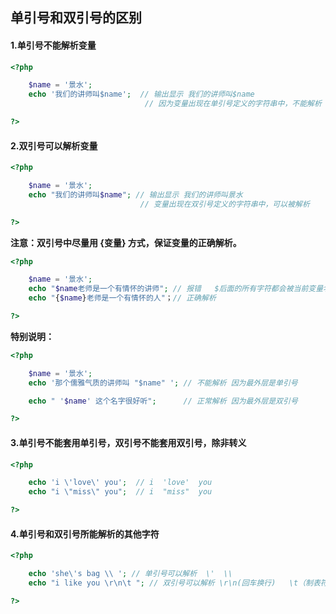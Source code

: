 ## 单引号和双引号的区别

#### 1.单引号不能解析变量

```php
<?php

    $name = '景水';
    echo '我们的讲师叫$name';  // 输出显示 我们的讲师叫$name
                              // 因为变量出现在单引号定义的字符串中，不能解析

?>
```

#### 2.双引号可以解析变量

```php
<?php

    $name = '景水';
    echo "我们的讲师叫$name"; // 输出显示 我们的讲师叫景水
                             // 变量出现在双引号定义的字符串中，可以被解析

?>
```

**注意：双引号中尽量用 {变量} 方式，保证变量的正确解析。**

```php
<?php

    $name = '景水';
    echo "$name老师是一个有情怀的讲师"; // 报错   $后面的所有字符都会被当前变量名
    echo "{$name}老师是一个有情怀的人"；// 正确解析

?>
```

**特别说明：**

```php
<?php

    $name = '景水';
    echo '那个儒雅气质的讲师叫 "$name" '; // 不能解析 因为最外层是单引号

    echo " '$name' 这个名字很好听";      // 正常解析 因为最外层是双引号

?>
```

#### 3.单引号不能套用单引号，双引号不能套用双引号，除非转义

```php
<?php

    echo 'i \'love\' you';  // i  'love'  you
    echo "i \"miss\" you";  // i  "miss"  you

?>
```

#### 4.单引号和双引号所能解析的其他字符

```php
<?php

    echo 'she\'s bag \\ '; // 单引号可以解析  \'  \\
    echo "i like you \r\n\t "; // 双引号可以解析 \r\n(回车换行)   \t（制表符）

?>
```



